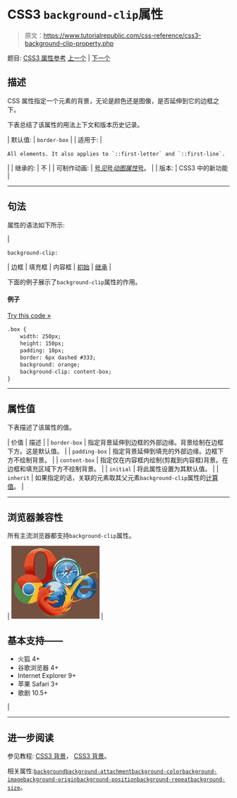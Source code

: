 # CSS3 `background-clip`属性

> 原文：<https://www.tutorialrepublic.com/css-reference/css3-background-clip-property.php>

题目: [CSS3 属性参考](css3-properties.php) [上一个](css-background-attachment-property.php) | [下一个](css-background-color-property.php)

## 描述

CSS 属性指定一个元素的背景，无论是颜色还是图像，是否延伸到它的边框之下。

下表总结了该属性的用法上下文和版本历史记录。

| 默认值: | `border-box` |
| 适用于: | 

```
All elements. It also applies to `::first-letter` and `::first-line`.
```

 |
| 继承的: | 不 |
| 可制作动画: | [号*见*号*动图属性*号](css-animatable-properties.php)。 |
| 版本: | CSS3 中的新功能 |

* * *

## 句法

属性的语法如下所示:

| 

```
background-clip: 
```

 | 边框 &#124; 填充框 &#124; 内容框 &#124; [初始](../definitions.php#initial) &#124; [继承](../definitions.php#inherit) |

下面的例子展示了`background-clip`属性的作用。

#### 例子

[Try this code »](../codelab.php?topic=css3&file=background-clip-property "Try this code using online Editor")

```
.box {
    width: 250px;
    height: 150px;
    padding: 10px;
    border: 6px dashed #333;
    background: orange;
    background-clip: content-box;
}
```

* * *

## 属性值

下表描述了该属性的值。

| 价值 | 描述 |
| `border-box` | 指定背景延伸到边框的外部边缘。背景绘制在边框下方。这是默认值。 |
| `padding-box` | 指定背景延伸到填充的外部边缘。边框下方不绘制背景。 |
| `content-box` | 指定仅在内容框内绘制(剪裁到内容框)背景。在边框和填充区域下方不绘制背景。 |
| `initial` | 将此属性设置为其默认值。 |
| `inherit` | 如果指定的话，关联的元素取其父元素`background-clip`属性的[计算值](../definitions.php#computed-value)。 |

* * *

## 浏览器兼容性

所有主流浏览器都支持`background-clip`属性。

| ![Browsers Icon](img/e9331123c77668c1832e541c2fca1002.png) | 

## 基本支持——

*   火狐 4+
*   谷歌浏览器 4+
*   Internet Explorer 9+
*   苹果 Safari 3+
*   歌剧 10.5+

 |

* * *

## 进一步阅读

参见教程: [CSS3 背景](../css-tutorial/css3-background.php)， [CSS3 背景](../css-tutorial/css3-background.php)。

相关属性:[`background`](css-background-property.php)[`background-attachment`](css-background-attachment-property.php)[`background-color`](css-background-color-property.php)[`background-image`](css-background-image-property.php)[`background-origin`](css3-background-origin-property.php)[`background-position`](css-background-position-property.php)[`background-repeat`](css-background-repeat-property.php)[`background-size`](css3-background-size-property.php)。